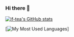 ### Hi there 👋

[![if-tea's GitHub stats](https://github-readme-stats.vercel.app/api?username=if-tea&show_icons=true&theme=tokyonight)](https://github.com/if-tea/github-readme-stats)
 

[![My Most Used Languages](https://github-readme-stats.vercel.app/api/top-langs/?username=if-tea&layout=compact&hide_border=true&theme=tokyonight)]
  <!--
**if-tea/if-tea** is a ✨ _special_ ✨ repository because its `README.md` (this file) appears on your GitHub profile.

Here are some ideas to get you started:


[![if-tea's GitHub stats](https://github-readme-stats.vercel.app/api?username=if-tea)](https://github.com/if-tea/github-readme-stats)

- 🔭 I’m currently working on ...
- 🌱 I’m currently learning ...
- 👯 I’m looking to collaborate on ...
- 🤔 I’m looking for help with ...
- 💬 Ask me about ...
- 📫 How to reach me: ...
- 😄 Pronouns: ...
- ⚡ Fun fact: ...
-->
